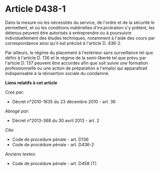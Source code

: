 # Article D438-1

Dans la mesure où les nécessités du service, de l'ordre et de la sécurité le permettent, et où les conditions matérielles
d'incarcération s'y prêtent, les détenus peuvent être autorisés à entreprendre ou à poursuivre individuellement des études
techniques, notamment à l'aide des cours par correspondance ainsi qu'il est précisé à l'article D. 436-2. 

Par ailleurs, le régime du placement à l'extérieur sans surveillance tel que défini à l'article D. 136 et le régime de la
semi-liberté tel que prévu par l'article D. 137 peuvent être accordés afin que soit suivie une formation professionnelle ou
une action de préparation à l'emploi qui apparaîtrait indispensable à la réinsertion sociale du condamné.

**Liens relatifs à cet article**

_Créé par_:

  - Décret n°2010-1635 du 23 décembre 2010 - art. 36

_Abrogé par_:

  - Décret n°2013-368 du 30 avril 2013 - art. 2

_Cite_:

  - Code de procédure pénale - art. D136
  - Code de procédure pénale - art. D436-2

_Anciens textes_:

  - Code de procédure pénale - art. D458 (T)
